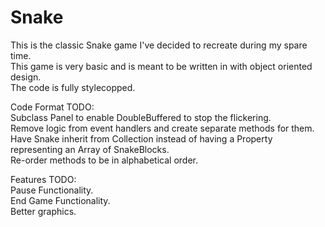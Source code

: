 Snake
=========

This is the classic Snake game I've decided to recreate during my spare time.<br />
This game is very basic and is meant to be written in with object oriented design.<br />
The code is fully stylecopped.

Code Format TODO:<br />
Subclass Panel to enable DoubleBuffered to stop the flickering.<br />
Remove logic from event handlers and create separate methods for them.<br />
Have Snake inherit from Collection instead of having a Property representing an Array of SnakeBlocks.<br />
Re-order methods to be in alphabetical order.

Features TODO:<br />
Pause Functionality.<br />
End Game Functionality.<br />
Better graphics.
